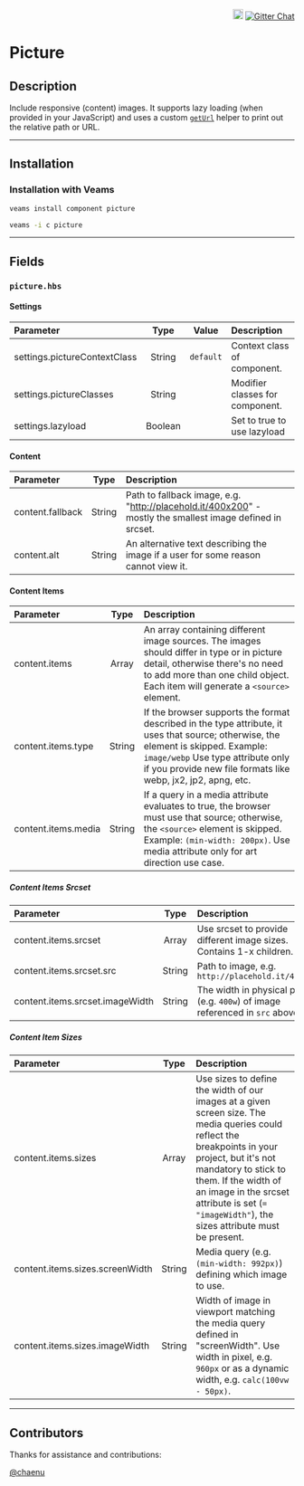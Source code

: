 <p align="right">
<a href="https://badge.fury.io/js/%40veams%2Fcomponent-picture"><img src="https://badge.fury.io/js/%40veams%2Fcomponent-picture.svg" alt="npm version" height="18"></a>
    <a href="https://gitter.im/Sebastian-Fitzner/Veams?utm_source=badge&utm_medium=badge&utm_campaign=pr-badge"><img src="https://badges.gitter.im/Sebastian-Fitzner/Veams.svg" alt="Gitter Chat" /></a>
</p>

# Picture

## Description

Include responsive (content) images. It supports lazy loading (when provided in your JavaScript) and uses a custom [`getUrl`](https://github.com/Sebastian-Fitzner/mangony-hbs-helpers#geturl-path) helper to print out the relative path or URL.

-------

## Installation 

### Installation with Veams

```bash
veams install component picture
```
``` bash 
veams -i c picture
```

----------- 

## Fields

### `picture.hbs`

#### Settings

| Parameter | Type | Value | Description |
|:--- | :---: |:---: | :--- |
| settings.pictureContextClass | String | `default` | Context class of component. |
| settings.pictureClasses | String |  | Modifier classes for component. |
| settings.lazyload | Boolean |  | Set to true to use lazyload |

#### Content

| Parameter | Type | Description |
|:--- | :---: | :--- |
| content.fallback | String | Path to fallback image, e.g. "http://placehold.it/400x200" - mostly the smallest image defined in srcset. |
| content.alt | String | An alternative text describing the image if a user for some reason cannot view it. |

#### Content Items

| Parameter | Type | Description |
|:--- | :---: | :--- |
| content.items | Array | An array containing different image sources. The images should differ in type or in picture detail, otherwise there's no need to add more than one child object. Each item will generate a `<source>` element. |
| content.items.type | String | If the browser supports the format described in the type attribute, it uses that source; otherwise, the <source> element is skipped. Example: `image/webp` Use type attribute only if you provide new file formats like webp, jx2, jp2, apng, etc. |
| content.items.media | String | If a query in a media attribute evaluates to true, the browser must use that source; otherwise, the `<source>` element is skipped. Example: `(min-width: 200px)`. Use media attribute only for art direction use case. |

##### Content Items Srcset 


| Parameter | Type | Description |
|:--- | :---: | :--- |
| content.items.srcset | Array | Use srcset to provide different image sizes. Contains 1-x children. |
| content.items.srcset.src | String | Path to image, e.g. `http://placehold.it/400x200` |
| content.items.srcset.imageWidth | String | The width in physical pixels (e.g. `400w`) of image referenced in `src` above. |

##### Content Item Sizes 

| Parameter | Type | Description |
|:--- | :---: | :--- |
| content.items.sizes | Array | Use sizes to define the width of our images at a given screen size. The media queries could reflect the breakpoints in your project, but it's not mandatory to stick to them. If the width of an image in the srcset attribute is set (`= "imageWidth"`), the sizes attribute must be present. |
| content.items.sizes.screenWidth | String | Media query (e.g. `(min-width: 992px)`) defining which image to use. |
| content.items.sizes.imageWidth | String | Width of image in viewport matching the media query defined in "screenWidth". Use width in pixel, e.g. `960px` or as a dynamic width, e.g. `calc(100vw - 50px)`. |

---------

## Contributors

Thanks for assistance and contributions: 

[@chaenu](https://github.com/chaenu)
